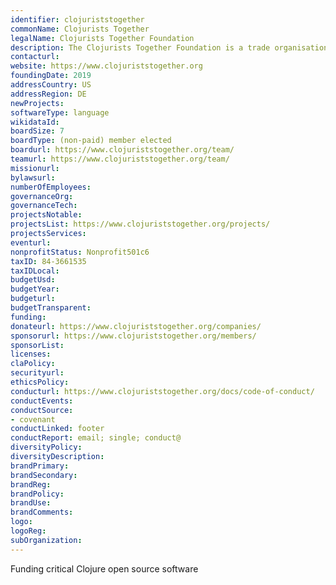 ```yaml
---
identifier: clojuriststogether
commonName: Clojurists Together
legalName: Clojurists Together Foundation
description: The Clojurists Together Foundation is a trade organisation, dedicated to funding and supporting open source software, infrastructure, and documentation that is important to the Clojure and ClojureScript community.
contacturl:
website: https://www.clojuriststogether.org
foundingDate: 2019
addressCountry: US
addressRegion: DE
newProjects:
softwareType: language
wikidataId:
boardSize: 7
boardType: (non-paid) member elected
boardurl: https://www.clojuriststogether.org/team/
teamurl: https://www.clojuriststogether.org/team/
missionurl:
bylawsurl:
numberOfEmployees:
governanceOrg:
governanceTech:
projectsNotable:
projectsList: https://www.clojuriststogether.org/projects/
projectsServices:
eventurl:
nonprofitStatus: Nonprofit501c6
taxID: 84-3661535
taxIDLocal:
budgetUsd:
budgetYear:
budgeturl:
budgetTransparent:
funding:
donateurl: https://www.clojuriststogether.org/companies/
sponsorurl: https://www.clojuriststogether.org/members/
sponsorList:
licenses:
claPolicy:
securityurl:
ethicsPolicy:
conducturl: https://www.clojuriststogether.org/docs/code-of-conduct/
conductEvents:
conductSource: 
- covenant
conductLinked: footer
conductReport: email; single; conduct@
diversityPolicy:
diversityDescription:
brandPrimary:
brandSecondary:
brandReg:
brandPolicy:
brandUse:
brandComments:
logo:
logoReg:
subOrganization:
---
```


Funding critical Clojure open source software
